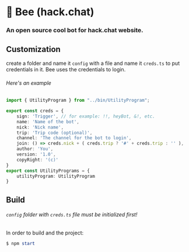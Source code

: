 # 🐝 Bee (hack.chat)

### An open source cool bot for hack.chat website.

## Customization

create a folder and name it `config` with a file and name it `creds.ts` to put credentials in it. 
Bee uses the credentials to login.

###### Here's an example

```TypeScript
import { UtilityProgram } from "../bin/UtilityProgram";

export const creds = {
    sign: 'Trigger', // for example: !!, heyBot, &!, etc.
    name: 'Name of the bot',
    nick: 'Nick name',
    trip: 'Trip code (optional)',
    channel: 'The channel for the bot to login',
    join: () => creds.nick + ( creds.trip ? '#' + creds.trip : '' ),
    author: 'You',
    version: '1.0',
    copyRight: '(c)'
}
export const UtilityPrograms = {
    utilityProgram: UtilityProgram
}
```

## Build
###### `config` folder with `creds.ts` file must be initialized first! 
In order to build and the project:
```powershell 
$ npm start
```
